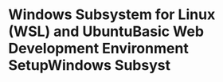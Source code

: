 # Windows Subsystem for Linux \(WSL\) and UbuntuBasic Web Development Environment SetupWindows Subsyst
